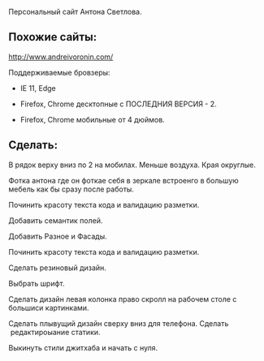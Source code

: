 Персональный сайт Антона Светлова.



Похожие сайты:
----
http://www.andreivoronin.com/

Поддерживаемые бровзеры:

- IE 11, Edge

- Firefox, Chrome десктопные с ПОСЛЕДНИЯ ВЕРСИЯ - 2.

- Firefox, Chrome мобильные от 4 дюймов.

Сделать:
---

В рядок верху вниз по 2 на мобилах. Меньше воздуха. Края округлые.

Фотка антона где он фоткае себя в зеркале встроенго в большую мебель как бы сразу после работы.

Починить красоту текста кода и валидацию разметки. 

Добавить семантик полей.

Добавить Разное и Фасады.

Починить красоту текста кода и валидацию разметки.

Сделать резиновый дизайн.

Выбрать шрифт. 

Сделать дизайн левая колонка право скролл на рабочем столе с большиси картинками.

Сделать плывущий дизайн сверху вниз для телефона. Cделать  редактироыание статики. 

Выкинуть стили джитхаба и начать с нуля. 

